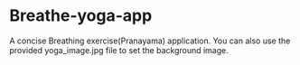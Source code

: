 # Breathe-yoga-app
A concise Breathing exercise(Pranayama) application. 
You can also use the provided yoga_image.jpg file to set the background image.
